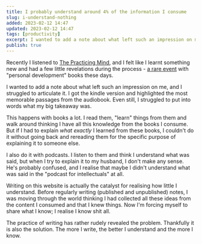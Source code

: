```yaml
---
title: I probably understand around 4% of the information I consume
slug: i-understand-nothing
added: 2023-02-12 14:47
updated: 2023-02-12 14:47
tags: [productivity]
excerpt: I wanted to add a note about what left such an impression on me, and I struggled to articulate it.
publish: true
---
```


Recently I listened to [The Practicing Mind](https://www.goodreads.com/en/book/show/335864), and I felt like I learnt something new and had a few little revelations during the process - [a rare event](/the-diminishing-returns-of-self-dev-content/) with "personal development" books these days.

I wanted to add a note about what left such an impression on me, and I struggled to articulate it. I got the kindle version and highlighted the most memorable passages from the audiobook. Even still, I struggled to put into words what my big takeaway was.

This happens with books a lot. I read them, "learn" things from them and walk around thinking I have all this knowledge from the books I consume. But if I had to explain *what exactly*  I learned from these books, I  couldn't do it without going back and rereading them for the specific purpose of explaining it to someone else. 

I also do it with podcasts. I listen to them and think I understand what was said, but when I try to explain it to my husband, I don't make any sense. He's probably confused, and I realise that maybe I didn't understand what was said in the "podcast for intellectuals" at all. 

Writing on this website is actually the catalyst for realising how little I understand. Before regularly writing (published and unpublished) notes, I was moving through the world thinking I had collected all these ideas from the content I consumed and that I knew things. Now I'm forcing myself to share what I know; I realise I know shit all. 

The practice of writing has rather rudely revealed the problem. Thankfully it is also the solution. The more I write, the better I understand and the more I know.